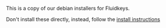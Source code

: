This is a copy of our debian installers for Fluidkeys.

Don't install these directly, instead, follow the [install instructions](https://github.com/fluidkeys/fluidkeys/#install-on-debian--ubuntu)
